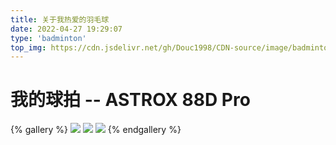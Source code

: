 ```yaml
---
title: 关于我热爱的羽毛球
date: 2022-04-27 19:29:07
type: 'badminton'
top_img: https://cdn.jsdelivr.net/gh/Douc1998/CDN-source/image/badminton/badminton1.jpg
---
```

# 我的球拍 -- ASTROX 88D Pro

{% gallery %}
![](https://cdn.jsdelivr.net/gh/Douc1998/CDN-source/image/badminton/myBadminton/AXTROX88DPro1.jpg)
![](https://cdn.jsdelivr.net/gh/Douc1998/CDN-source/image/badminton/myBadminton/AXTROX88DPro2.jpg)
![](https://cdn.jsdelivr.net/gh/Douc1998/CDN-source/image/badminton/myBadminton/AXTROX88DPro3.JPG)
{% endgallery %}

